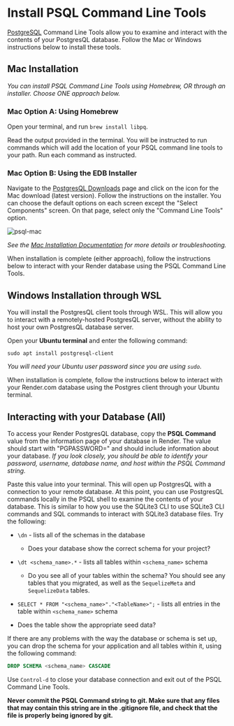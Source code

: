# Install PSQL Command Line Tools

[PostgreSQL] Command Line Tools allow you to examine and interact with the
contents of your PostgresQL database. Follow the Mac or Windows instructions below
to install these tools.

## Mac Installation

_You can install PSQL Command Line Tools using Homebrew, OR through an installer. Choose ONE approach below._

### Mac Option A: Using Homebrew

Open your terminal, and run `brew install libpq`.

Read the output provided in the terminal. You will be instructed to run commands which will add the location of your PSQL command line tools to your path. Run each command as instructed.

### Mac Option B: Using the EDB Installer

Navigate to the [PostgresQL Downloads] page and click on the icon for the Mac
download (latest version). Follow the instructions on the installer. You can
choose the default options on each screen except the "Select Components" screen.
On that page, select only the "Command Line Tools" option.

![psql-mac]

_See the [Mac Installation Documentation] for more details or troubleshooting._

When installation is complete (either approach), follow the instructions below
to interact with your Render database using the PSQL Command Line Tools.


## Windows Installation through WSL

You will install the PostgresQL client tools through WSL. This will
allow you to interact with a remotely-hosted PostgresQL server, without the ability
to host your own PostgresQL database server.

Open your **Ubuntu terminal** and enter the following command:

`sudo apt install postgresql-client`

_You will need your Ubuntu user password since you are using `sudo`._

When installation is complete, follow the instructions below to interact with
your Render.com database using the Postgres client through your Ubuntu terminal.

## Interacting with your Database (All)

To access your Render PostgresQL database, copy the **PSQL Command** value from the
information page of your database in Render. The value should start with "PGPASSWORD="
and should include information about your database. _If you look closely, you should be able to identify your password, username, database name, and host within the PSQL Command string._

Paste this value into your terminal. This will open up PostgresQL with a
connection to your remote database. At this point, you can use PostgresQL commands
locally in the PSQL shell to examine the contents of your database. This is similar to how you
use the SQLite3 CLI to use SQLite3 CLI commands and SQL commands to interact
with SQLite3 database files. Try the following:

- `\dn` - lists all of the schemas in the database
  - Does your database show the correct schema for your project?

- `\dt <schema_name>.*` - lists all tables within `<schema_name>` schema
  - Do you see all of your tables within the schema? You should see any tables that you migrated, as well as the `SequelizeMeta` and `SequelizeData` tables.

- `SELECT * FROM "<schema_name>"."<TableName>";` - lists all entries in the
  table within `<schema_name>` schema
 - Does the table show the appropriate seed data?

If there are any problems with the way the database or schema is set up, you can
drop the schema for your application and all tables within it, using the
following command:

```sql
DROP SCHEMA <schema_name> CASCADE
```

Use `Control-d` to close your database connection and exit out of the PSQL
Command Line Tools.

**Never commit the PSQL Command string to git. Make sure that any files that may
contain this string are in the .gitignore file, and check that the file is
properly being ignored by git.**

[PostgreSQL]: https://www.postgresql.org/
[PostgresQL Downloads]: https://www.enterprisedb.com/downloads/postgres-postgresql-downloads
[Mac Installation Documentation]: https://www.enterprisedb.com/postgres-tutorials/installation-postgresql-mac-os
[psql-mac]: https://appacademy-open-assets.s3.us-west-1.amazonaws.com/Modular-Curriculum/content/week-15/psql-mac.png